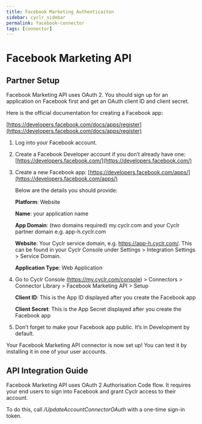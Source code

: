 ```yaml
---
title: Facebook Marketing Authenticaiton
sidebar: cyclr_sidebar
permalink: facebook-connector
tags: [connector]
---
```


# Facebook Marketing API #

Partner Setup
-------------

Facebook Marketing API uses OAuth 2. You should sign up for an application on Facebook first and get an OAuth client ID and client secret.

Here is the official documentation for creating a Facebook app:

[https://developers.facebook.com/docs/apps/register](https://developers.facebook.com/docs/apps/register)

1.  Log into your Facebook account.
2.  Create a Facebook Developer account if you don’t already have one: [https://developers.facebook.com/](https://developers.facebook.com/)
3.  Create a new Facebook app: [https://developers.facebook.com/apps/](https://developers.facebook.com/apps/)

    Below are the details you should provide:

    **Platform**: Website

    **Name**: your application name

    **App Domain**: (two domains required) my.cyclr.com and your Cyclr partner domain e.g. app-h.cyclr.com

    **Website**: Your Cyclr service domain, e.g. https://app-h.cyclr.com/. This can be found in your Cyclr Console under Settings > Integration Settings > Service Domain.

    **Application Type**: Web Application

4.  Go to Cyclr Console (https://my.cyclr.com/console) > Connectors > Connector Library > Facebook Marketing API > Setup

    **Client ID**: This is the App ID displayed after you create the Facebook app

    **Client Secret**: This is the App Secret displayed after you create the Facebook app

5.  Don’t forget to make your Facebook app public. It’s in Development by default.

Your Facebook Marketing API connector is now set up! You can test it by installing it in one of your user accounts.

API Integration Guide
---------------------

Facebook Marketing API uses OAuth 2 Authorisation Code flow. It requires your end users to sign into Facebook and grant Cyclr access to their account.

To do this, call _/UpdateAccountConnectorOAuth_ with a one-time sign-in token.
